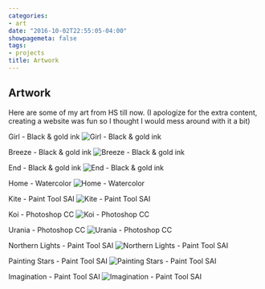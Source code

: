 ```yaml
---
categories:
- art
date: "2016-10-02T22:55:05-04:00"
showpagemeta: false
tags:
- projects
title: Artwork
---
```

## Artwork

Here are some of my art from HS till now. 
(I apologize for the extra content, creating a website was fun so I thought I would mess around with it a bit)

Girl - Black & gold ink
![Girl - Black & gold ink](https://images-wixmp-ed30a86b8c4ca887773594c2.wixmp.com/f/56efa12e-0cda-4205-9993-56530d2c6981/ddwx647-1f83efdd-1246-47e1-bddb-d6ee3e7ffd2b.jpg/v1/fill/w_350,h_350,q_70,strp/1_by_apieceoftofu_ddwx647-350t.jpg?token=eyJ0eXAiOiJKV1QiLCJhbGciOiJIUzI1NiJ9.eyJzdWIiOiJ1cm46YXBwOiIsImlzcyI6InVybjphcHA6Iiwib2JqIjpbW3siaGVpZ2h0IjoiPD0xMjgwIiwicGF0aCI6IlwvZlwvNTZlZmExMmUtMGNkYS00MjA1LTk5OTMtNTY1MzBkMmM2OTgxXC9kZHd4NjQ3LTFmODNlZmRkLTEyNDYtNDdlMS1iZGRiLWQ2ZWUzZTdmZmQyYi5qcGciLCJ3aWR0aCI6Ijw9MTI4MCJ9XV0sImF1ZCI6WyJ1cm46c2VydmljZTppbWFnZS5vcGVyYXRpb25zIl19.JQq2VhCEbfPa1uE1i-7CQif5-OOpaSoLs8F71ce9kjs)


Breeze - Black & gold ink
![Breeze - Black & gold ink](https://images-wixmp-ed30a86b8c4ca887773594c2.wixmp.com/f/56efa12e-0cda-4205-9993-56530d2c6981/ddwx63y-fc374a38-c814-45bd-a081-9ce30a15437d.jpg/v1/fill/w_350,h_350,q_70,strp/2_by_apieceoftofu_ddwx63y-350t.jpg?token=eyJ0eXAiOiJKV1QiLCJhbGciOiJIUzI1NiJ9.eyJzdWIiOiJ1cm46YXBwOiIsImlzcyI6InVybjphcHA6Iiwib2JqIjpbW3siaGVpZ2h0IjoiPD0xMjgwIiwicGF0aCI6IlwvZlwvNTZlZmExMmUtMGNkYS00MjA1LTk5OTMtNTY1MzBkMmM2OTgxXC9kZHd4NjN5LWZjMzc0YTM4LWM4MTQtNDViZC1hMDgxLTljZTMwYTE1NDM3ZC5qcGciLCJ3aWR0aCI6Ijw9MTI4MCJ9XV0sImF1ZCI6WyJ1cm46c2VydmljZTppbWFnZS5vcGVyYXRpb25zIl19.5dA_HGHL_5V176mKXZySP8yfYGY0Ie3x8kcfeRyJWEg)


End - Black & gold ink
![End - Black & gold ink](https://images-wixmp-ed30a86b8c4ca887773594c2.wixmp.com/f/56efa12e-0cda-4205-9993-56530d2c6981/ddwx63p-dd672281-cec3-4658-b604-59cde5b21b5a.jpg/v1/fill/w_511,h_350,q_70,strp/3_by_apieceoftofu_ddwx63p-350t.jpg?token=eyJ0eXAiOiJKV1QiLCJhbGciOiJIUzI1NiJ9.eyJzdWIiOiJ1cm46YXBwOiIsImlzcyI6InVybjphcHA6Iiwib2JqIjpbW3siaGVpZ2h0IjoiPD04NzciLCJwYXRoIjoiXC9mXC81NmVmYTEyZS0wY2RhLTQyMDUtOTk5My01NjUzMGQyYzY5ODFcL2Rkd3g2M3AtZGQ2NzIyODEtY2VjMy00NjU4LWI2MDQtNTljZGU1YjIxYjVhLmpwZyIsIndpZHRoIjoiPD0xMjgwIn1dXSwiYXVkIjpbInVybjpzZXJ2aWNlOmltYWdlLm9wZXJhdGlvbnMiXX0.bUKk_XIapJ6KTB880sVwoUVFZ1UWyxY_pAstBC8vtu8)


Home - Watercolor
![Home - Watercolor](https://images-wixmp-ed30a86b8c4ca887773594c2.wixmp.com/f/56efa12e-0cda-4205-9993-56530d2c6981/ddwx62m-cb5d22c2-f069-4c94-9c9c-315621c64362.jpg/v1/fill/w_350,h_350,q_70,strp/6_by_apieceoftofu_ddwx62m-350t.jpg?token=eyJ0eXAiOiJKV1QiLCJhbGciOiJIUzI1NiJ9.eyJzdWIiOiJ1cm46YXBwOiIsImlzcyI6InVybjphcHA6Iiwib2JqIjpbW3siaGVpZ2h0IjoiPD0xMjgwIiwicGF0aCI6IlwvZlwvNTZlZmExMmUtMGNkYS00MjA1LTk5OTMtNTY1MzBkMmM2OTgxXC9kZHd4NjJtLWNiNWQyMmMyLWYwNjktNGM5NC05YzljLTMxNTYyMWM2NDM2Mi5qcGciLCJ3aWR0aCI6Ijw9MTI4MCJ9XV0sImF1ZCI6WyJ1cm46c2VydmljZTppbWFnZS5vcGVyYXRpb25zIl19.tV7GwCE6-z9z0Y6PMP8h7RUN76_J5yjmAAayNFhjIr0)


Kite - Paint Tool SAI
![Kite - Paint Tool SAI](https://images-wixmp-ed30a86b8c4ca887773594c2.wixmp.com/f/56efa12e-0cda-4205-9993-56530d2c6981/ddwx61h-32abdedc-3f58-473b-92a4-b948f223a991.jpg/v1/fill/w_751,h_1063,q_70,strp/7_by_apieceoftofu_ddwx61h-pre.jpg?token=eyJ0eXAiOiJKV1QiLCJhbGciOiJIUzI1NiJ9.eyJzdWIiOiJ1cm46YXBwOiIsImlzcyI6InVybjphcHA6Iiwib2JqIjpbW3siaGVpZ2h0IjoiPD0xODExIiwicGF0aCI6IlwvZlwvNTZlZmExMmUtMGNkYS00MjA1LTk5OTMtNTY1MzBkMmM2OTgxXC9kZHd4NjFoLTMyYWJkZWRjLTNmNTgtNDczYi05MmE0LWI5NDhmMjIzYTk5MS5qcGciLCJ3aWR0aCI6Ijw9MTI4MCJ9XV0sImF1ZCI6WyJ1cm46c2VydmljZTppbWFnZS5vcGVyYXRpb25zIl19.MoKQfrtMfugj89wbLqoLfSaQBjknDKUOg0vi5lvpjhE)


Koi - Photoshop CC
![Koi - Photoshop CC](https://images-wixmp-ed30a86b8c4ca887773594c2.wixmp.com/f/56efa12e-0cda-4205-9993-56530d2c6981/ddwx612-cb96dc4b-01df-46c3-ab43-0a7a92cbdfe8.jpg/v1/fill/w_786,h_1017,q_70,strp/8_by_apieceoftofu_ddwx612-pre.jpg?token=eyJ0eXAiOiJKV1QiLCJhbGciOiJIUzI1NiJ9.eyJzdWIiOiJ1cm46YXBwOiIsImlzcyI6InVybjphcHA6Iiwib2JqIjpbW3siaGVpZ2h0IjoiPD0xNjU3IiwicGF0aCI6IlwvZlwvNTZlZmExMmUtMGNkYS00MjA1LTk5OTMtNTY1MzBkMmM2OTgxXC9kZHd4NjEyLWNiOTZkYzRiLTAxZGYtNDZjMy1hYjQzLTBhN2E5MmNiZGZlOC5qcGciLCJ3aWR0aCI6Ijw9MTI4MCJ9XV0sImF1ZCI6WyJ1cm46c2VydmljZTppbWFnZS5vcGVyYXRpb25zIl19.fj79LX9yEwCouRFO57Nrsnuv3VwxuomkPHRIDeLhV9w)


Urania - Photoshop CC
![Urania - Photoshop CC](https://images-wixmp-ed30a86b8c4ca887773594c2.wixmp.com/f/56efa12e-0cda-4205-9993-56530d2c6981/ddwx60o-285b1ed7-dc72-40df-b111-4d251425c8c5.jpg/v1/fill/w_763,h_1047,q_70,strp/9_by_apieceoftofu_ddwx60o-pre.jpg?token=eyJ0eXAiOiJKV1QiLCJhbGciOiJIUzI1NiJ9.eyJzdWIiOiJ1cm46YXBwOiIsImlzcyI6InVybjphcHA6Iiwib2JqIjpbW3siaGVpZ2h0IjoiPD0xNzU3IiwicGF0aCI6IlwvZlwvNTZlZmExMmUtMGNkYS00MjA1LTk5OTMtNTY1MzBkMmM2OTgxXC9kZHd4NjBvLTI4NWIxZWQ3LWRjNzItNDBkZi1iMTExLTRkMjUxNDI1YzhjNS5qcGciLCJ3aWR0aCI6Ijw9MTI4MCJ9XV0sImF1ZCI6WyJ1cm46c2VydmljZTppbWFnZS5vcGVyYXRpb25zIl19.eWDgmK7zoTuIqFbyu1uXq_4nOlH5sA1-81K3_DJvZLs)


Northern Lights - Paint Tool SAI
![Northern Lights - Paint Tool SAI](https://images-wixmp-ed30a86b8c4ca887773594c2.wixmp.com/f/56efa12e-0cda-4205-9993-56530d2c6981/ddwx5xy-85668f69-ca0a-4c08-ae99-f5883a5e27e5.jpg/v1/fill/w_780,h_1024,q_70,strp/10_by_apieceoftofu_ddwx5xy-pre.jpg?token=eyJ0eXAiOiJKV1QiLCJhbGciOiJIUzI1NiJ9.eyJzdWIiOiJ1cm46YXBwOiIsImlzcyI6InVybjphcHA6Iiwib2JqIjpbW3siaGVpZ2h0IjoiPD0xNjgwIiwicGF0aCI6IlwvZlwvNTZlZmExMmUtMGNkYS00MjA1LTk5OTMtNTY1MzBkMmM2OTgxXC9kZHd4NXh5LTg1NjY4ZjY5LWNhMGEtNGMwOC1hZTk5LWY1ODgzYTVlMjdlNS5qcGciLCJ3aWR0aCI6Ijw9MTI4MCJ9XV0sImF1ZCI6WyJ1cm46c2VydmljZTppbWFnZS5vcGVyYXRpb25zIl19.vkkziDQV4va2O5iz-AnzM-pFB5QxGGkj7VQWTXHaULQ)


Painting Stars - Paint Tool SAI
![Painting Stars - Paint Tool SAI](https://images-wixmp-ed30a86b8c4ca887773594c2.wixmp.com/f/56efa12e-0cda-4205-9993-56530d2c6981/ddwx5xt-6ed82e02-f3cf-4231-920e-c6cfa934d0d5.jpg/v1/fill/w_786,h_1017,q_70,strp/11_by_apieceoftofu_ddwx5xt-pre.jpg?token=eyJ0eXAiOiJKV1QiLCJhbGciOiJIUzI1NiJ9.eyJzdWIiOiJ1cm46YXBwOiIsImlzcyI6InVybjphcHA6Iiwib2JqIjpbW3siaGVpZ2h0IjoiPD0xNjU3IiwicGF0aCI6IlwvZlwvNTZlZmExMmUtMGNkYS00MjA1LTk5OTMtNTY1MzBkMmM2OTgxXC9kZHd4NXh0LTZlZDgyZTAyLWYzY2YtNDIzMS05MjBlLWM2Y2ZhOTM0ZDBkNS5qcGciLCJ3aWR0aCI6Ijw9MTI4MCJ9XV0sImF1ZCI6WyJ1cm46c2VydmljZTppbWFnZS5vcGVyYXRpb25zIl19.wcseOhUXm-uP_y-wBOL40V9ImPdiezQ6j9erLRSxmnI)


Imagination - Paint Tool SAI
![Imagination - Paint Tool SAI](https://images-wixmp-ed30a86b8c4ca887773594c2.wixmp.com/f/56efa12e-0cda-4205-9993-56530d2c6981/ddwx5xk-8b4518ee-3e2d-42df-9198-4dcd9127a962.jpg/v1/fill/w_746,h_960,q_75,strp/12_by_apieceoftofu_ddwx5xk-fullview.jpg?token=eyJ0eXAiOiJKV1QiLCJhbGciOiJIUzI1NiJ9.eyJzdWIiOiJ1cm46YXBwOiIsImlzcyI6InVybjphcHA6Iiwib2JqIjpbW3siaGVpZ2h0IjoiPD05NjAiLCJwYXRoIjoiXC9mXC81NmVmYTEyZS0wY2RhLTQyMDUtOTk5My01NjUzMGQyYzY5ODFcL2Rkd3g1eGstOGI0NTE4ZWUtM2UyZC00MmRmLTkxOTgtNGRjZDkxMjdhOTYyLmpwZyIsIndpZHRoIjoiPD03NDYifV1dLCJhdWQiOlsidXJuOnNlcnZpY2U6aW1hZ2Uub3BlcmF0aW9ucyJdfQ.BxhnuIpJyJiVLbFuDMJYKc8OaxZ3_2CTIEpAYusdsUc)
